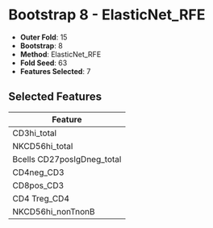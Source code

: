 # Bootstrap 8 - ElasticNet_RFE

- **Outer Fold**: 15
- **Bootstrap**: 8
- **Method**: ElasticNet_RFE
- **Fold Seed**: 63
- **Features Selected**: 7

## Selected Features

| Feature |
|---------|
| CD3hi_total |
| NKCD56hi_total |
| Bcells CD27posIgDneg_total |
| CD4neg_CD3 |
| CD8pos_CD3 |
| CD4 Treg_CD4 |
| NKCD56hi_nonTnonB |
